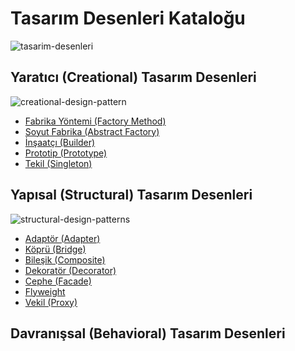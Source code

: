 ﻿# Tasarım Desenleri Kataloğu
![tasarim-desenleri](https://github.com/fatihes1/tasarim-desenleri-tr/assets/54971670/f303aa7f-73e7-4e7f-978a-b99a7457c547)

## Yaratıcı (Creational) Tasarım Desenleri
![creational-design-pattern](https://github.com/fatihes1/tasarim-desenleri-tr/assets/54971670/15c89b24-cbdf-4621-aac3-964f66aa7675)

- [Fabrika Yöntemi (Factory Method)]()
- [Soyut Fabrika (Abstract Factory)]()
- [İnşaatçı (Builder)]()
- [Prototip (Prototype)]()
- [Tekil (Singleton)]()

## Yapısal (Structural) Tasarım Desenleri
![structural-design-patterns](https://github.com/fatihes1/tasarim-desenleri-tr/assets/54971670/2c44f4cf-8954-412c-9c5e-64548952dd05)

- [Adaptör (Adapter)]()
- [Köprü (Bridge)]()
- [Bileşik (Composite)]()
- [Dekoratör (Decorator)]()
- [Cephe (Facade)]()
- [Flyweight]()
- [Vekil (Proxy)]()

## Davranışsal (Behavioral) Tasarım Desenleri
